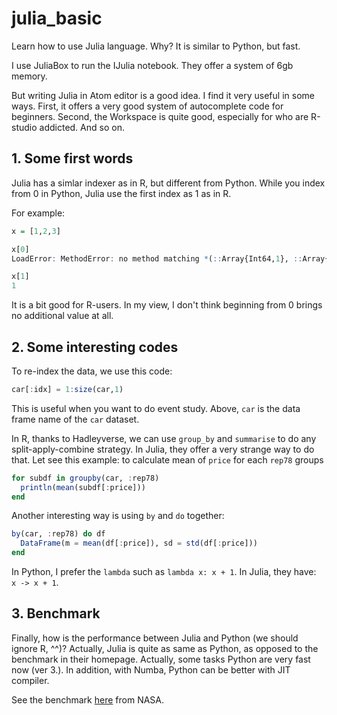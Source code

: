 # julia_basic
Learn how to use Julia language. Why? It is similar to Python, but fast.

I use JuliaBox to run the IJulia notebook. They offer a system of 6gb memory.

But writing Julia in Atom editor is a good idea. I find it very useful in some ways. First, it offers a very good system of autocomplete code for beginners. Second, the Workspace is quite good, especially for who are R-studio addicted. And so on.


## 1. Some first words
Julia has a simlar indexer as in R, but different from Python. While you index from 0 in Python, Julia use the first index as 1 as in R.

For example:
```r
x = [1,2,3]

x[0]
LoadError: MethodError: no method matching *(::Array{Int64,1}, ::Array{Int64,1})

x[1]
1
```
It is a bit good for R-users. In my view, I don't think beginning from 0 brings no additional value at all.

## 2. Some interesting codes
To re-index the data, we use this code:
```julia
car[:idx] = 1:size(car,1)
```
This is useful when you want to do event study. Above, `car` is the data frame name of the `car` dataset.

In R, thanks to Hadleyverse, we can use `group_by` and `summarise` to do any split-apply-combine strategy. In Julia, they offer a very strange way to do that. Let see this example: to calculate mean of `price` for each `rep78` groups
```julia
for subdf in groupby(car, :rep78)
  println(mean(subdf[:price]))
end
```

Another interesting way is using `by` and `do` together:
```julia
by(car, :rep78) do df
  DataFrame(m = mean(df[:price]), sd = std(df[:price]))
end
```

In Python, I prefer the `lambda` such as `lambda x: x + 1`. In Julia, they have: ` x -> x + 1`.

## 3. Benchmark
Finally, how is the performance between Julia and Python (we should ignore R, ^^)? Actually, Julia is quite as same as Python, as opposed to the benchmark in their homepage. Actually, some tasks Python are very fast now (ver 3.). In addition, with Numba, Python can be better with JIT compiler.

See the benchmark [here](https://modelingguru.nasa.gov/docs/DOC-2625) from NASA.
